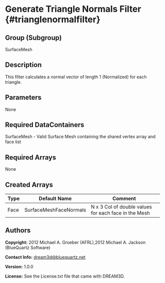Generate Triangle Normals Filter {#trianglenormalfilter}
======


## Group (Subgroup) ##
SurfaceMesh

## Description ##
This filter calculates a normal vector of length 1 (Normalized) for each triangle.


## Parameters ##
None

## Required DataContainers ##
SurfaceMesh - Valid Surface Mesh containing the shared vertex array and face list

## Required Arrays ##
None

## Created Arrays ##

| Type | Default Name | Comment |
|------|--------------|---------|
| Face | SurfaceMeshFaceNormals | N x 3 Col of double values for each face in the Mesh |

## Authors ##

**Copyright:** 2012 Michael A. Groeber (AFRL),2012 Michael A. Jackson (BlueQuartz Software)

**Contact Info:** dream3d@bluequartz.net

**Version:** 1.0.0

**License:**  See the License.txt file that came with DREAM3D.



